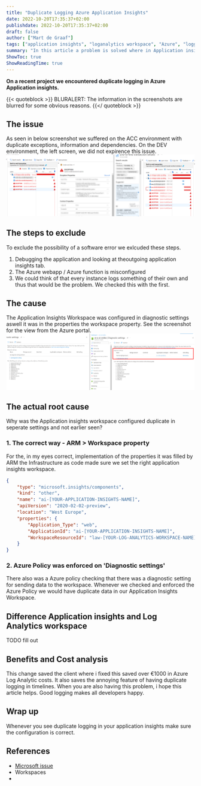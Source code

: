 ```yaml
---
title: "Duplicate Logging Azure Application Insights"
date: 2022-10-20T17:35:37+02:00
publishdate: 2022-10-20T17:35:37+02:00
draft: false
author: ["Mart de Graaf"]
tags: ["application insights", "loganalytics workspace", "Azure", "logging", "monitoring", "problemsolving"]
summary: "In this article a problem is solved where in Application insights we encountered duplicate logging."
ShowToc: true
ShowReadingTime: true
---
```


**On a recent project we encountered duplicate logging in Azure Application insights.**

{{< quoteblock >}}
BLURALERT: The information in the screenshots are blurred for some obvious reasons.
{{</ quoteblock >}}
## The issue
As seen in below screenshot we suffered on the ACC environment with duplicate exceptions, information and dependencies. On the DEV environment, the left screen, we did not expirence this issue.
![Duplicate logging](/images/duplicate-logging.png)

## The steps to exclude

To exclude the possibility of a software error we exlcuded these steps.

1. Debugging the application and looking at theoutgoing application insights tab.
1. The Azure webapp / Azure function is misconfigured
1. We could think of that every instance logs something of their own and thus that would be the problem. We checked this with the first.

## The cause
The Application Insights Workspace was configured in diagnostic settings aswell it was in the properties the workspace property. See the screenshot for the view from the Azure portal.
![Diagnostic settings](/images/diagnostic-settings.png)

## The actual root cause
Why was the Application insights workspace configured duplicate in seperate settings and not earlier seen?
### 1. The correct way - ARM > Workspace property
For the, in my eyes correct, implementation of the properties it was filled by ARM the Infrastructure as code made sure we set the right application insights workspace.

```json {linenos=table}
{
    "type": "microsoft.insights/components",
    "kind": "other",
    "name": "ai-[YOUR-APPLICATION-INSIGHTS-NAME]",
    "apiVersion": "2020-02-02-preview",
    "location": "West Europe",
    "properties": {
        "Application_Type": "web",
        "ApplicationId": "ai-[YOUR-APPLICATION-INSIGHTS-NAME]",
        "WorkspaceResourceId": "law-[YOUR-LOG-ANALYTICS-WORKSPACE-NAME]"
    }
}
```
### 2. Azure Policy was enforced on 'Diagnostic settings'
There also was a Azure policy checking that there was a diagnostic setting for sending data to the workspace. Whenever we checked and enforced the Azure Policy we would have duplicate data in our Application Insights Workspace.

## Difference Application insights and Log Analytics workspace

TODO fill out

## Benefits and Cost analysis

This change saved the client where i fixed this saved over &euro;1000 in Azure Log Analytic costs. It also saves the annoying feature of having duplicate logging in timelines. When you are also having this problem, i hope this article helps. Good logging makes all developers happy.

## Wrap up
Whenever you see duplicate logging in your application insights make sure the configuration is correct. 


## References

- [Microsoft issue]()
- Workspaces
- 